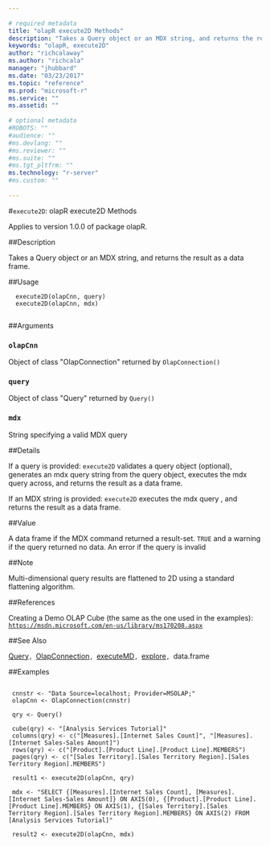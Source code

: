 ```yaml
--- 
 
# required metadata 
title: "olapR execute2D Methods" 
description: "Takes a Query object or an MDX string, and returns the result as a data frame. " 
keywords: "olapR, execute2D" 
author: "richcalaway"
ms.author: "richcala" 
manager: "jhubbard" 
ms.date: "03/23/2017" 
ms.topic: "reference" 
ms.prod: "microsoft-r" 
ms.service: "" 
ms.assetid: "" 
 
# optional metadata 
#ROBOTS: "" 
#audience: "" 
#ms.devlang: "" 
#ms.reviewer: "" 
#ms.suite: "" 
#ms.tgt_pltfrm: "" 
ms.technology: "r-server" 
#ms.custom: "" 
 
--- 
```

 
 
 
 
 #`execute2D`: olapR execute2D Methods

 Applies to version 1.0.0 of package olapR.
 
 
 ##Description
 
Takes a Query object or an MDX string, and returns the result as a data frame.
 
 
 
 ##Usage

```   
  execute2D(olapCnn, query)
  execute2D(olapCnn, mdx)
 
```
 
 
 ##Arguments

   
    
 ### `olapCnn`
 Object of class "OlapConnection" returned by `OlapConnection()` 
  
    
 ### `query`
 Object of class "Query" returned by `Query()` 
  
    
 ### `mdx`
 String specifying a valid MDX query 
  
 
 
 
 ##Details
 
If a query is provided:
`execute2D` validates a query object (optional), generates an mdx query string from the query object, executes the mdx query across, and returns the result as a data frame.

If an MDX string is provided:
`execute2D` executes the mdx query , and returns the result as a data frame.
 
 
 
 ##Value
 
A data frame if the MDX command returned a result-set. 
`TRUE` and a warning if the query returned no data. 
An error if the query is invalid
 
 
 ##Note
 
Multi-dimensional query results are flattened to 2D using a standard flattening algorithm.
 
 
 
 ##References
 
Creating a Demo OLAP Cube (the same as the one used in the examples): 
[`https://msdn.microsoft.com/en-us/library/ms170208.aspx`](https://msdn.microsoft.com/en-us/library/ms170208.aspx)

 
 
 
 ##See Also
 
[Query](query.md)`, `[OlapConnection](olapconnection.md)`, `[executeMD](executemd.md)`, `[explore](explore.md)`, `data.frame
   
 
 ##Examples

 ```
   
  cnnstr <- "Data Source=localhost; Provider=MSOLAP;"
  olapCnn <- OlapConnection(cnnstr)
  
  qry <- Query()
  
  cube(qry) <- "[Analysis Services Tutorial]"
  columns(qry) <- c("[Measures].[Internet Sales Count]", "[Measures].[Internet Sales-Sales Amount]")
  rows(qry) <- c("[Product].[Product Line].[Product Line].MEMBERS") 
  pages(qry) <- c("[Sales Territory].[Sales Territory Region].[Sales Territory Region].MEMBERS")
  
  result1 <- execute2D(olapCnn, qry)
  
  mdx <- "SELECT {[Measures].[Internet Sales Count], [Measures].[Internet Sales-Sales Amount]} ON AXIS(0), {[Product].[Product Line].[Product Line].MEMBERS} ON AXIS(1), {[Sales Territory].[Sales Territory Region].[Sales Territory Region].MEMBERS} ON AXIS(2) FROM [Analysis Services Tutorial]"
  
  result2 <- execute2D(olapCnn, mdx)
 
```
 
